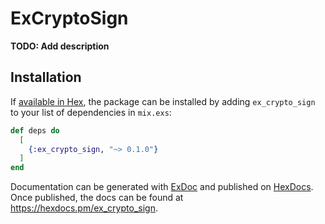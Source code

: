 # ExCryptoSign

**TODO: Add description**

## Installation

If [available in Hex](https://hex.pm/docs/publish), the package can be installed
by adding `ex_crypto_sign` to your list of dependencies in `mix.exs`:

```elixir
def deps do
  [
    {:ex_crypto_sign, "~> 0.1.0"}
  ]
end
```

Documentation can be generated with [ExDoc](https://github.com/elixir-lang/ex_doc)
and published on [HexDocs](https://hexdocs.pm). Once published, the docs can
be found at <https://hexdocs.pm/ex_crypto_sign>.

